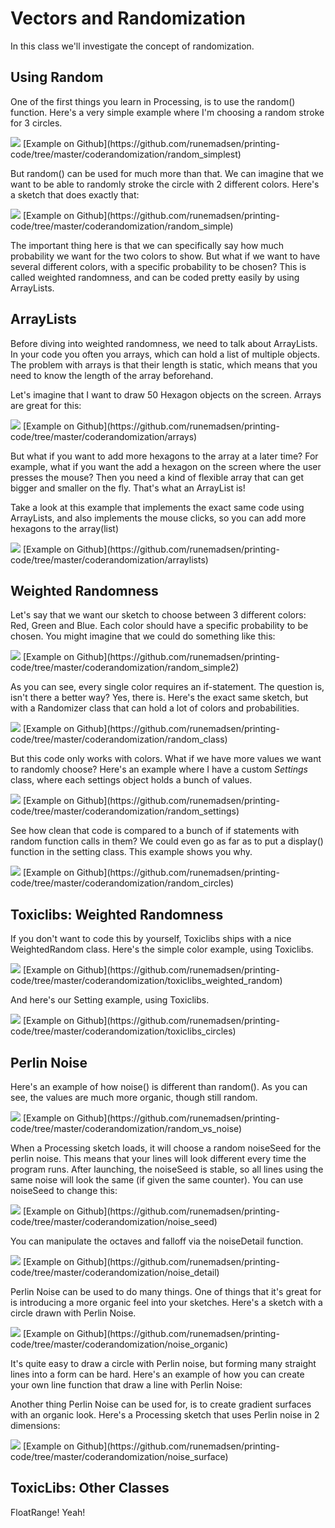 Vectors and Randomization
=========================

In this class we'll investigate the concept of randomization.


Using Random
------------

One of the first things you learn in Processing, is to use the random() function. Here's a very simple example where I'm choosing a random stroke for 3 circles.

<img src="http://runemadsen-2012.s3.amazonaws.com/printing-code-2012/randomization/random_simplest_small.jpg" data-slideshow="http://runemadsen-2012.s3.amazonaws.com/printing-code-2012/randomization/random_simplest.png" />
[Example on Github](https://github.com/runemadsen/printing-code/tree/master/coderandomization/random_simplest)

But random() can be used for much more than that. We can imagine that we want to be able to randomly stroke the circle with 2 different colors. Here's a sketch that does exactly that:

<img src="http://runemadsen-2012.s3.amazonaws.com/printing-code-2012/randomization/random_simple_small.jpg" data-slideshow="http://runemadsen-2012.s3.amazonaws.com/printing-code-2012/randomization/random_simple.jpg" />
[Example on Github](https://github.com/runemadsen/printing-code/tree/master/coderandomization/random_simple)

The important thing here is that we can specifically say how much probability we want for the two colors to show. But what if we want to have several different colors, with a specific probability to be chosen? This is called weighted randomness, and can be coded pretty easily by using ArrayLists.


ArrayLists
----------

Before diving into weighted randomness, we need to talk about ArrayLists. In your code you often you arrays, which can hold a list of multiple objects. The problem with arrays is that their length is static, which means that you need to know the length of the array beforehand.

Let's imagine that I want to draw 50 Hexagon objects on the screen. Arrays are great for this:

<img src="http://runemadsen-2012.s3.amazonaws.com/printing-code-2012/randomization/arrays_small.jpg" data-slideshow="http://runemadsen-2012.s3.amazonaws.com/printing-code-2012/randomization/arrays.jpg" />
[Example on Github](https://github.com/runemadsen/printing-code/tree/master/coderandomization/arrays)

But what if you want to add more hexagons to the array at a later time? For example, what if you want the add a hexagon on the screen where the user presses the mouse? Then you need a kind of flexible array that can get bigger and smaller on the fly. That's what an ArrayList is! 

Take a look at this example that implements the exact same code using ArrayLists, and also implements the mouse clicks, so you can add more hexagons to the array(list)

<img src="http://runemadsen-2012.s3.amazonaws.com/printing-code-2012/randomization/arraylists_small.jpg" data-slideshow="http://runemadsen-2012.s3.amazonaws.com/printing-code-2012/randomization/arraylists.jpg" />
[Example on Github](https://github.com/runemadsen/printing-code/tree/master/coderandomization/arraylists)


Weighted Randomness
-------------------

Let's say that we want our sketch to choose between 3 different colors: Red, Green and Blue. Each color should have a specific probability to be chosen. You might imagine that we could do something like this:

<img src="http://runemadsen-2012.s3.amazonaws.com/printing-code-2012/randomization/random_simple2_small.jpg" data-slideshow="http://runemadsen-2012.s3.amazonaws.com/printing-code-2012/randomization/random_simple2.jpg" />
[Example on Github](https://github.com/runemadsen/printing-code/tree/master/coderandomization/random_simple2)

As you can see, every single color requires an if-statement. The question is, isn't there a better way? Yes, there is. Here's the exact same sketch, but with a Randomizer class that can hold a lot of colors and probabilities.

<img src="http://runemadsen-2012.s3.amazonaws.com/printing-code-2012/randomization/random_class_small.jpg" data-slideshow="http://runemadsen-2012.s3.amazonaws.com/printing-code-2012/randomization/random_class.png" />
[Example on Github](https://github.com/runemadsen/printing-code/tree/master/coderandomization/random_class)

But this code only works with colors. What if we have more values we want to randomly choose? Here's an example where I have a custom *Settings* class, where each settings object holds a bunch of values.

<img src="http://runemadsen-2012.s3.amazonaws.com/printing-code-2012/randomization/random_settings_small.jpg" data-slideshow="http://runemadsen-2012.s3.amazonaws.com/printing-code-2012/randomization/random_settings.jpg" />
[Example on Github](https://github.com/runemadsen/printing-code/tree/master/coderandomization/random_settings)

See how clean that code is compared to a bunch of if statements with random function calls in them? We could even go as far as to put a display() function in the setting class. This example shows you why.

<img src="http://runemadsen-2012.s3.amazonaws.com/printing-code-2012/randomization/random_circles_small.jpg" data-slideshow="http://runemadsen-2012.s3.amazonaws.com/printing-code-2012/randomization/random_circles.jpg" />
[Example on Github](https://github.com/runemadsen/printing-code/tree/master/coderandomization/random_circles)


Toxiclibs: Weighted Randomness
------------------------------

If you don't want to code this by yourself, Toxiclibs ships with a nice WeightedRandom class. Here's the simple color example, using Toxiclibs.

<img src="http://runemadsen-2012.s3.amazonaws.com/printing-code-2012/randomization/random_class_small.jpg" data-slideshow="http://runemadsen-2012.s3.amazonaws.com/printing-code-2012/randomization/random_class.png" />
[Example on Github](https://github.com/runemadsen/printing-code/tree/master/coderandomization/toxiclibs_weighted_random)

And here's our Setting example, using Toxiclibs.

<img src="http://runemadsen-2012.s3.amazonaws.com/printing-code-2012/randomization/random_circles_small.jpg" data-slideshow="http://runemadsen-2012.s3.amazonaws.com/printing-code-2012/randomization/random_circles.jpg" />
[Example on Github](https://github.com/runemadsen/printing-code/tree/master/coderandomization/toxiclibs_circles)


Perlin Noise
------------

Here's an example of how noise() is different than random(). As you can see, the values are much more organic, though still random.

<img src="http://runemadsen-2012.s3.amazonaws.com/printing-code-2012/randomization/random_vs_noise_small.jpg" data-slideshow="http://runemadsen-2012.s3.amazonaws.com/printing-code-2012/randomization/random_vs_noise.jpg" />
[Example on Github](https://github.com/runemadsen/printing-code/tree/master/coderandomization/random_vs_noise)

When a Processing sketch loads, it will choose a random noiseSeed for the perlin noise. This means that your lines will look different every time the program runs. After launching, the noiseSeed is stable, so all lines using the same noise will look the same (if given the same counter). You can use noiseSeed to change this:

<img src="http://runemadsen-2012.s3.amazonaws.com/printing-code-2012/randomization/noise_seed_small.jpg" data-slideshow="http://runemadsen-2012.s3.amazonaws.com/printing-code-2012/randomization/noise_seed.jpg" />
[Example on Github](https://github.com/runemadsen/printing-code/tree/master/coderandomization/noise_seed)

You can manipulate the octaves and falloff via the noiseDetail function.

<img src="http://runemadsen-2012.s3.amazonaws.com/printing-code-2012/randomization/noise_detail_small.jpg" data-slideshow="http://runemadsen-2012.s3.amazonaws.com/printing-code-2012/randomization/noise_detail.jpg" />
[Example on Github](https://github.com/runemadsen/printing-code/tree/master/coderandomization/noise_detail)

Perlin Noise can be used to do many things. One of things that it's great for is introducing a more organic feel into your sketches. Here's a sketch with a circle drawn with Perlin Noise.

<img src="http://runemadsen-2012.s3.amazonaws.com/printing-code-2012/randomization/noise_organic_small.jpg" data-slideshow="http://runemadsen-2012.s3.amazonaws.com/printing-code-2012/randomization/noise_organic.png" />
[Example on Github](https://github.com/runemadsen/printing-code/tree/master/coderandomization/noise_organic)

It's quite easy to draw a circle with Perlin noise, but forming many straight lines into a form can be hard. Here's an example of how you can create your own line function that draw a line with Perlin Noise:

Another thing Perlin Noise can be used for, is to create gradient surfaces with an organic look. Here's a Processing sketch that uses Perlin noise in 2 dimensions:

<img src="http://runemadsen-2012.s3.amazonaws.com/printing-code-2012/randomization/noise_surface_small.jpg" data-slideshow="http://runemadsen-2012.s3.amazonaws.com/printing-code-2012/randomization/noise_surface.jpg" />
[Example on Github](https://github.com/runemadsen/printing-code/tree/master/coderandomization/noise_surface)


ToxicLibs: Other Classes
------------------------

FloatRange! Yeah!
